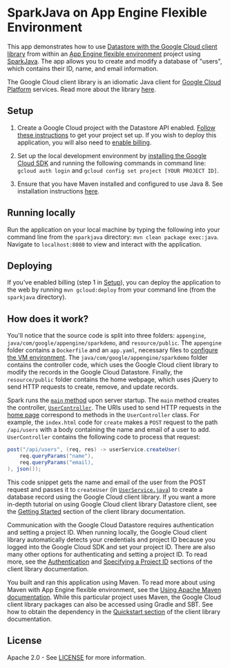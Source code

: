 # SparkJava on App Engine Flexible Environment

This app demonstrates how to use [Datastore with the Google Cloud client
library](https://github.com/GoogleCloudPlatform/google-cloud-java/tree/master/google-cloud-datastore)
from within an [App Engine flexible
environment](https://cloud.google.com/appengine/docs/flexible/java/hello-world)
project using [SparkJava](http://sparkjava.com/). The app allows you to create
and modify a database of "users", which contains their ID, name, and email
information. 

The Google Cloud client library is an idiomatic Java client for [Google Cloud
Platform](https://cloud.google.com/) services. Read more about the library
[here](https://github.com/GoogleCloudPlatform/google-cloud-java).

Setup
-----

1.  Create a Google Cloud project with the Datastore API enabled.
    [Follow these
    instructions](https://cloud.google.com/docs/authentication#preparation) to
    get your project set up. If you wish to deploy this application, you will
    also need to [enable
    billing](https://support.google.com/cloud/?rd=2#topic=6288636).

2. Set up the local development environment by [installing the Google Cloud
   SDK](https://cloud.google.com/sdk/) and running the following commands in
   command line: `gcloud auth login` and `gcloud config set project [YOUR
   PROJECT ID]`.

3. Ensure that you have Maven installed and configured to use Java 8. See
   installation instructions [here](https://maven.apache.org/install.html).

Running locally
---------------

Run the application on your local machine by typing the following into your
command line from the `sparkjava` directory: `mvn clean package exec:java`.
Navigate to `localhost:8080` to view and interact with the application.

Deploying
---------

If you've enabled billing (step 1 in [Setup](#Setup)), you can deploy the
application to the web by running `mvn gcloud:deploy` from your command line
(from the `sparkjava` directory).

How does it work?
-----------------

You'll notice that the source code is split into three folders: `appengine`,
`java/com/google/appengine/sparkdemo`, and `resource/public`. The `appengine`
folder contains a `Dockerfile` and an `app.yaml`, necessary files to [configure
the VM
environment](https://cloud.google.com/appengine/docs/managed-vms/config). The
`java/com/google/appengine/sparkdemo` folder contains the controller code,
which uses the Google Cloud client library to modify the records in the Google Cloud
Datastore. Finally, the `resource/public` folder contains the home webpage,
which uses jQuery to send HTTP requests to create, remove, and update records.

Spark runs the [`main`
method](https://github.com/GoogleCloudPlatform/java-docs-samples/blob/master/managedvms/sparkjava-demo/src/main/java/com/google/appengine/sparkdemo/Main.java)
upon server startup. The `main` method creates the controller,
[`UserController`](https://github.com/GoogleCloudPlatform/java-docs-samples/blob/master/managedvms/sparkjava-demo/src/main/java/com/google/appengine/sparkdemo/UserController.java).
The URIs used to send HTTP requests in the [home
page](https://github.com/GoogleCloudPlatform/java-docs-samples/blob/master/managedvms/sparkjava-demo/src/main/resources/public/index.html)
correspond to methods in the `UserController` class. For example, the
`index.html` code for `create` makes a `POST` request to the path `/api/users`
with a body containing the name and email of a user to add. `UserController`
contains the following code to process that request:

```java
post("/api/users", (req, res) -> userService.createUser(
    req.queryParams("name"),
    req.queryParams("email),
), json());
```
This code snippet gets the name and email of the user from the POST request and
passes it to `createUser` (in
[`UserService.java`](https://github.com/GoogleCloudPlatform/java-docs-samples/blob/master/managedvms/sparkjava-demo/src/main/java/com/google/appengine/sparkdemo/UserService.java))
to create a database record using the Google Cloud client library. If you want
a more in-depth tutorial on using Google Cloud client library Datastore client,
see the [Getting
Started](https://github.com/GoogleCloudPlatform/google-cloud-java/tree/master/google-cloud-datastore#getting-started)
section of the client library documentation.

Communication with the Google Cloud Datastore requires authentication and
setting a project ID. When running locally, the Google Cloud client library
automatically detects your credentials and project ID because you logged into
the Google Cloud SDK and set your project ID. There are also many other options
for authenticating and setting a project ID. To read more, see the
[Authentication](https://github.com/GoogleCloudPlatform/google-cloud-java#authentication)
and [Specifying a Project
ID](https://github.com/GoogleCloudPlatform/google-cloud-java#specifying-a-project-id)
sections of the client library documentation.

You built and ran this application using Maven. To read more about using Maven
with App Engine flexible environment, see the [Using Apache Maven
documentation](https://cloud.google.com/appengine/docs/flexible/java/using-maven).
While this particular project uses Maven, the Google Cloud client library
packages can also be accessed using Gradle and SBT.  See how to obtain the
dependency in the [Quickstart
section](https://github.com/GoogleCloudPlatform/google-cloud-java#quickstart)
of the client library documentation.

License
-------

Apache 2.0 - See
[LICENSE](https://github.com/GoogleCloudPlatform/java-docs-samples/blob/master/LICENSE)
for more information.
